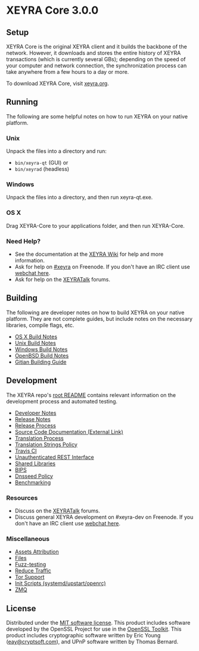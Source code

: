 XEYRA Core 3.0.0
=====================

Setup
---------------------
XEYRA Core is the original XEYRA client and it builds the backbone of the network. However, it downloads and stores the entire history of XEYRA transactions (which is currently several GBs); depending on the speed of your computer and network connection, the synchronization process can take anywhere from a few hours to a day or more.

To download XEYRA Core, visit [xeyra.org](https://xeyra.org).

Running
---------------------
The following are some helpful notes on how to run XEYRA on your native platform.

### Unix

Unpack the files into a directory and run:

- `bin/xeyra-qt` (GUI) or
- `bin/xeyrad` (headless)

### Windows

Unpack the files into a directory, and then run xeyra-qt.exe.

### OS X

Drag XEYRA-Core to your applications folder, and then run XEYRA-Core.

### Need Help?

* See the documentation at the [XEYRA Wiki](https://xeyra.info/)
for help and more information.
* Ask for help on [#xeyra](http://webchat.freenode.net?channels=xeyra) on Freenode. If you don't have an IRC client use [webchat here](http://webchat.freenode.net?channels=xeyra).
* Ask for help on the [XEYRATalk](https://xeyratalk.io/) forums.

Building
---------------------
The following are developer notes on how to build XEYRA on your native platform. They are not complete guides, but include notes on the necessary libraries, compile flags, etc.

- [OS X Build Notes](build-osx.md)
- [Unix Build Notes](build-unix.md)
- [Windows Build Notes](build-windows.md)
- [OpenBSD Build Notes](build-openbsd.md)
- [Gitian Building Guide](gitian-building.md)

Development
---------------------
The XEYRA repo's [root README](/README.md) contains relevant information on the development process and automated testing.

- [Developer Notes](developer-notes.md)
- [Release Notes](release-notes.md)
- [Release Process](release-process.md)
- [Source Code Documentation (External Link)](https://dev.visucore.com/xeyra/doxygen/)
- [Translation Process](translation_process.md)
- [Translation Strings Policy](translation_strings_policy.md)
- [Travis CI](travis-ci.md)
- [Unauthenticated REST Interface](REST-interface.md)
- [Shared Libraries](shared-libraries.md)
- [BIPS](bips.md)
- [Dnsseed Policy](dnsseed-policy.md)
- [Benchmarking](benchmarking.md)

### Resources
* Discuss on the [XEYRATalk](https://xeyratalk.io/) forums.
* Discuss general XEYRA development on #xeyra-dev on Freenode. If you don't have an IRC client use [webchat here](http://webchat.freenode.net/?channels=xeyra-dev).

### Miscellaneous
- [Assets Attribution](assets-attribution.md)
- [Files](files.md)
- [Fuzz-testing](fuzzing.md)
- [Reduce Traffic](reduce-traffic.md)
- [Tor Support](tor.md)
- [Init Scripts (systemd/upstart/openrc)](init.md)
- [ZMQ](zmq.md)

License
---------------------
Distributed under the [MIT software license](/COPYING).
This product includes software developed by the OpenSSL Project for use in the [OpenSSL Toolkit](https://www.openssl.org/). This product includes
cryptographic software written by Eric Young ([eay@cryptsoft.com](mailto:eay@cryptsoft.com)), and UPnP software written by Thomas Bernard.
